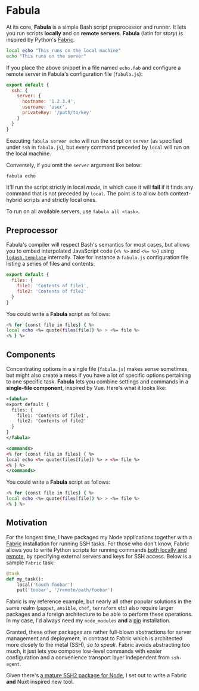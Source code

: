 # Fabula

At its core, **Fabula** is a simple Bash script preprocessor and runner. It lets
you run scripts **locally** and on **remote servers**. **Fabula** (latin for 
_story_) is inspired by Python's [Fabric][f].

```sh
local echo "This runs on the local machine"
echo "This runs on the server"
```

If you place the above snippet in a file named `echo.fab` and configure a remote
server in Fabula's configuration file (`fabula.js`):

```js
export default {
  ssh: {
  	server: {
      hostname: '1.2.3.4',
      username: 'user',
      privateKey: '/path/to/key'
    }
  }
}
```

Executing `fabula server echo` will run the script on `server` (as specified 
under `ssh` in `fabula.js`), but every command preceded by `local` will run 
on the local machine.

Conversely, if you omit the `server` argument like below:

```sh
fabula echo
```

It'll run the script strictly in local _mode_, in which case it will **fail** if
it finds any command that is not preceded by `local`. The point is to allow both
context-hybrid scripts and strictly local ones.

To run on all available servers, use `fabula all <task>`.

## Preprocessor

Fabula's compiler will respect Bash's semantics for most cases, but allows
you to embed interpolated JavaScript code (`<% %>` and `<%= %>`) using 
[`lodash.template`][lodash] internally. Take for instance a `fabula.js` 
configuration file listing a series of files and contents:


```js
export default {
  files: {
  	file1: 'Contents of file1',
  	file2: 'Contents of file2'
  }
}
```

You could write a **Fabula** script as follows:

```sh
<% for (const file in files) { %>
local echo <%= quote(files[file]) %> > <%= file %>
<% } %>
```

## Components

Concentrating options in a single file (`fabula.js`) makes sense sometimes, but
might also create a mess if you have a lot of specific options pertaining to 
one specific task. **Fabula** lets you combine settings and commands in a 
**single-file component**, inspired by Vue. Here's what it looks like:

```xml
<fabula>
export default {
  files: {
  	file1: 'Contents of file1',
  	file2: 'Contents of file2'
  }
}
</fabula>

<commands>
<% for (const file in files) { %>
local echo <%= quote(files[file]) %> > <%= file %>
<% } %>
</commands>
```

You could write a **Fabula** script as follows:

```sh
<% for (const file in files) { %>
local echo <%= quote(files[file]) %> > <%= file %>
<% } %>
```

## Motivation

For the longest time, I have packaged my Node applications together with a 
[Fabric]() installation for running SSH tasks. For 
those who don't know, Fabric allows you to write Python scripts for running 
commands [both locally and remote][f-ops], by specifying external servers 
and keys for SSH access. Below is a sample `Fabric` task:


```py
@task
def my_task():
    local('touch foobar')
    put('toobar', '/remote/path/foobar')
```

Fabric is my reference example, but nearly all other popular solutions in the 
same realm (`puppet`, `ansible`, `chef`, `terraform` etc) also require larger 
packages and a foreign architecture to be able to perform these operations. In
my case, I'd always need my `node_modules` **and** a [pip][pip] installation.


Granted, these other packages are rather full-blown abstractions for server 
management and deployment, in contrast to Fabric which is architected more 
closely to the metal (SSH), _so to speak_. Fabric avoids abstracting too much, 
it just lets you compose low-level commands with easier configuration and a 
convenience transport layer independent from `ssh-agent`.

Given there's [a mature SSH2 package for Node][ssh2], I set out to write a 
Fabric **and** Nuxt inspired new tool.

[f]: https://www.fabfile.org/
[lodash]: https://lodash.com/docs/4.17.11#template
[f-ops]: http://docs.fabfile.org/en/1.14/api/core/operations.html
[pip]: https://pypi.org/project/pip/
[ssh2]: https://github.com/mscdex/ssh2


